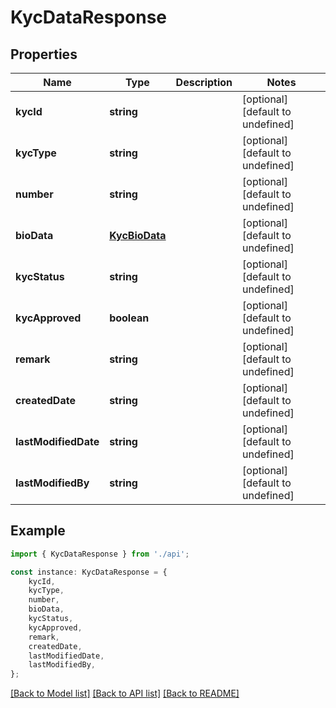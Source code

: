 # KycDataResponse


## Properties

Name | Type | Description | Notes
------------ | ------------- | ------------- | -------------
**kycId** | **string** |  | [optional] [default to undefined]
**kycType** | **string** |  | [optional] [default to undefined]
**number** | **string** |  | [optional] [default to undefined]
**bioData** | [**KycBioData**](KycBioData.md) |  | [optional] [default to undefined]
**kycStatus** | **string** |  | [optional] [default to undefined]
**kycApproved** | **boolean** |  | [optional] [default to undefined]
**remark** | **string** |  | [optional] [default to undefined]
**createdDate** | **string** |  | [optional] [default to undefined]
**lastModifiedDate** | **string** |  | [optional] [default to undefined]
**lastModifiedBy** | **string** |  | [optional] [default to undefined]

## Example

```typescript
import { KycDataResponse } from './api';

const instance: KycDataResponse = {
    kycId,
    kycType,
    number,
    bioData,
    kycStatus,
    kycApproved,
    remark,
    createdDate,
    lastModifiedDate,
    lastModifiedBy,
};
```

[[Back to Model list]](../README.md#documentation-for-models) [[Back to API list]](../README.md#documentation-for-api-endpoints) [[Back to README]](../README.md)
